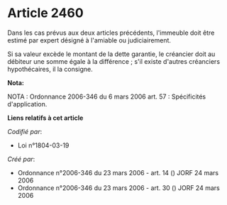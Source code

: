 # Article 2460

Dans les cas prévus aux deux articles précédents, l'immeuble doit être estimé par expert désigné à l'amiable ou
judiciairement.

Si sa valeur excède le montant de la dette garantie, le créancier doit au débiteur une somme égale à la différence ; s'il
existe d'autres créanciers hypothécaires, il la consigne.

**Nota:**

NOTA : Ordonnance 2006-346 du 6 mars 2006 art. 57 : Spécificités d'application.

**Liens relatifs à cet article**

_Codifié par_:

  - Loi n°1804-03-19

_Créé par_:

  - Ordonnance n°2006-346 du 23 mars 2006 - art. 14 () JORF 24 mars 2006
  - Ordonnance n°2006-346 du 23 mars 2006 - art. 30 () JORF 24 mars 2006
